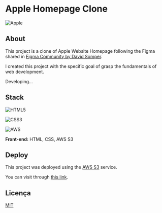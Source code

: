 # Apple Homepage Clone

![Apple](https://img.shields.io/badge/Apple-%23000000.svg?style=for-the-badge&logo=apple&logoColor=white)

## About

This project is a clone of Apple Website Homepage following the Figma shared in [Figma Community by David Somper](https://www.youtube.com/watch?v=yYgkh7n5Ubg).

I created this project with the specific goal of grasp the fundamentals of web development.

Developing...

## Stack

![HTML5](https://img.shields.io/badge/html5-%23E34F26.svg?style=for-the-badge&logo=html5&logoColor=white)

![CSS3](https://img.shields.io/badge/css3-%231572B6.svg?style=for-the-badge&logo=css3&logoColor=white)

![AWS](https://img.shields.io/badge/AWS-%23FF9900.svg?style=for-the-badge&logo=amazon-aws&logoColor=white)

**Front-end:** HTML, CSS, AWS S3

## Deploy

This project was deployed using the [AWS S3](https://aws.amazon.com/pt/s3/) service.

You can visit through [this link](http://apple-website1.s3-website.eu-north-1.amazonaws.com/).

## Licença

[MIT](LICENSE)


